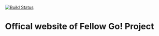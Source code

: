 [![Build Status](https://travis-ci.org/sunqingyao/fellow-go.svg?branch=master)](https://travis-ci.org/sunqingyao/fellow-go)

# Offical website of Fellow Go! Project